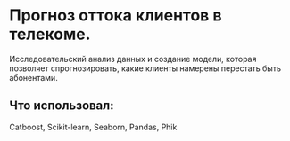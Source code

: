 # Прогноз оттока клиентов в телекоме.

Исследовательский анализ данных и создание модели, которая позволяет спрогнозировать, какие клиенты намерены перестать быть абонентами.

## Что использовал:
Catboost, Scikit-learn, Seaborn, Pandas, Phik
